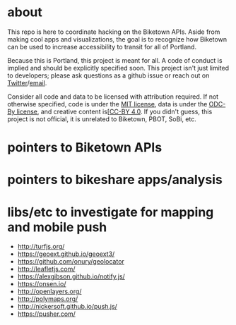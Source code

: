 # about

This repo is here to coordinate hacking on the Biketown APIs. Aside from making cool apps and visualizations, the goal is to recognize how Biketown can be used to increase accessibility to transit for all of Portland.

Because this is Portland, this project is meant for all. A code of conduct is implied and should be explicitly specified soon. This project isn't just limited to developers; please ask questions as a github issue or reach out on [Twitter](https://twitter.com/tedder42)/[email](mailto:admin@biketown.bike).

Consider all code and data to be licensed with attribution required. If not otherwise specified, code is under the [MIT license](), data is under the [ODC-By license](http://opendatacommons.org/licenses/by/), and creative content is[[CC-BY 4.0](). If you didn't guess, this project is not official, it is unrelated to Biketown, PBOT, SoBi, etc.

# pointers to Biketown APIs


# pointers to bikeshare apps/analysis


# libs/etc to investigate for mapping and mobile push

- http://turfjs.org/
- https://geoext.github.io/geoext3/
- https://github.com/onury/geolocator
- http://leafletjs.com/
- https://alexgibson.github.io/notify.js/
- https://onsen.io/
- http://openlayers.org/
- http://polymaps.org/
- http://nickersoft.github.io/push.js/
- https://pusher.com/

